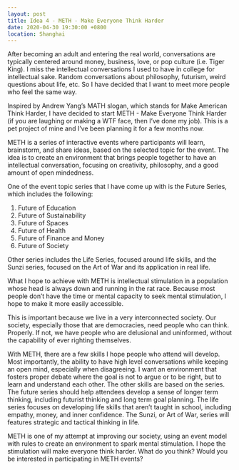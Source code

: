 ```yaml
---
layout: post
title: Idea 4 - METH - Make Everyone Think Harder
date: 2020-04-30 19:30:00 +0800
location: Shanghai
---
```


After becoming an adult and entering the real world, conversations are typically centered around money, business, love, or pop culture (i.e. Tiger King). I miss the intellectual conversations I used to have in college for intellectual sake. Random conversations about philosophy, futurism, weird questions about life, etc. So I have decided that I want to meet more people who feel the same way.

Inspired by Andrew Yang’s MATH slogan, which stands for Make American Think Harder, I have decided to start METH - Make Everyone Think Harder (if you are laughing or making a WTF face, then I’ve done my job). This is a pet project of mine and I’ve been planning it for a few months now.

METH is a series of interactive events where participants will learn, brainstorm, and share ideas, based on the selected topic for the event. The idea is to create an environment that brings people together to have an intellectual conversation, focusing on creativity, philosophy, and a good amount of open mindedness.

One of the event topic series that I have come up with is the Future Series, which includes the following:

1. Future of Education
2. Future of Sustainability
3. Future of Spaces
4. Future of Health
5. Future of Finance and Money
6. Future of Society

Other series includes the Life Series, focused around life skills, and the Sunzi series, focused on the Art of War and its application in real life.

What I hope to achieve with METH is intellectual stimulation in a population whose head is always down and running in the rat race. Because most people don’t have the time or mental capacity to seek mental stimulation, I hope to make it more easily accessible.

This is important because we live in a very interconnected society. Our society, especially those that are democracies, need people who can think. Properly. If not, we have people who are delusional and uninformed, without the capability of ever righting themselves. 

With METH, there are a few skills I hope people who attend will develop. Most importantly, the ability to have high level conversations while keeping an open mind, especially when disagreeing. I want an environment that fosters proper debate where the goal is not to argue or to be right, but to learn and understand each other. The other skills are based on the series. The future series should help attendees develop a sense of longer term thinking, including futurist thinking and long term goal planning. The life series focuses on developing life skills that aren’t taught in school, including empathy, money, and inner confidence. The Sunzi, or Art of War, series will features strategic and tactical thinking in life.

METH is one of my attempt at improving our society, using an event model with rules to create an environment to spark mental stimulation. I hope the stimulation will make everyone think harder. What do you think? Would you be interested in participating in METH events?